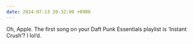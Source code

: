 ```yaml
---
date: 2024-07-13 20:32:00 +0900
---
```


Oh, Apple. The first song on your Daft Punk Essentials playlist is ‘Instant Crush’? I lol’d.
